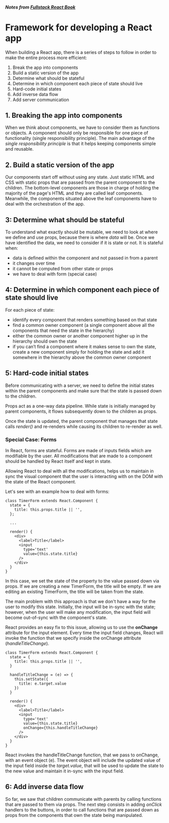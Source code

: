 ##### Notes from [Fullstack React Book](https://www.fullstackreact.com/)


# Framework for developing a React app

When building a React app, there is a series of steps to follow in order to make the entire process more efficient:

1. Break the app into components
2. Build a static version of the app
3. Determine what should be stateful
4. Determine in which component each piece of state should live 
5. Hard-code initial states
6. Add inverse data flow
7. Add server communication


## 1. Breaking the app into components

When we think about components, we have to consider them as functions or objects. A component should only be responsible for one piece of functionality (single responsibility principle).
The main advantage of the *single responsibility principle* is that it helps keeping components simple and reusable.


## 2. Build a static version of the app

Our components start off without using any state. 
Just static HTML and CSS with static props that are passed from the parent component to the children.
The bottom-level components are those in charge of holding the majority of the page's HTML and they are called leaf components.
Meanwhile, the components situated above the leaf components have to deal with the orchestration of the app.


## 3: Determine what should be stateful

To understand what exactly should be mutable, we need to look at where we define and use props, because there is where *data* will be.
Once we have identified the data, we need to consider if it is state or not. It is stateful when:

* data is defined within the component and not passed in from a parent
* it changes over time
* it cannot be computed from other state or props
* we have to deal with form (special case)


## 4: Determine in which component each piece of state should live

For each piece of state:

* identify every component that renders something based on that state
* find a common owner component (a single component above all the components that need the state in the hierarchy)
* either the common owner or another component higher up in the hierarchy should own the state
* if you can’t find a component where it makes sense to own the state, create a new component simply for holding the state and add it somewhere in the hierarchy above the common owner component


## 5: Hard-code initial states

Before communicating with a server, we need to define the initial states within the parent components and make sure that the state is passed down to the children.

Props act as a one-way data pipeline. While state is initially managed by parent components, it flows subsequently down to the children as props.

Once the state is updated, the parent component that manages that state calls *render()* and re-renders while causing its children to re-render as well.


### Special Case: Forms

In React, forms are stateful. Forms are made of inputs fields which are modifiable by the user.
All modifications that are made to a component should be handled by React itself and kept in state.

Allowing React to deal with all the modifications, helps us to maintain in sync the visual component that the user is interacting with on the DOM with the state of the React component.

Let's see with an example how to deal with forms:

```
class TimerForm extends React.Component {
  state = {
    title: this.props.title || '',
  };

  ...

  render() {
    <div>
      <label>Title</label>
      <input 
        type='text'
        value={this.state.title}
      />
    </div>
  }
}
```

In this case, we set the state of the property to the value passed down via props. If we are creating a new TimerForm, the title will be empty. If we are editing an existing TimerForm, the title will be taken from the state.

The main problem with this approach is that we don't have a way for the user to modify this state. Initially, the input will be in-sync with the state; however, when the user will make any modification, the input field will become out-of-sync with the component's state.

React provides an easy fix to this issue, allowing us to use the **onChange** attribute for the input element. Every time the input field changes, React will invoke the function that we specify inside the onChange attribute (*handleTitleChange*).

```
class TimerForm extends React.Component {
  state = {
    title: this.props.title || '',
  }

  handleTitleChange = (e) => {
    this.setState({
      title: e.target.value
    })
  }

  render() {
    <div>
      <label>Title</label>
      <input 
        type='text'
        value={this.state.title}
        onChange={this.handleTitleChange}
      />
    </div>
  }
}
```

React invokes the handleTitleChange function, that we pass to onChange, with an event object (e).
The event object will include the updated value of the input field inside the *target.value*, that will be used to update the state to the new value and maintain it in-sync with the input field.


## 6: Add inverse data flow

So far, we saw that children communicate with parents by calling functions that are passed to them via props.
The next step consists in adding *onClick* handlers to the buttons, in order to call functions that are passed down as props from the components that own the state being manipulated.

